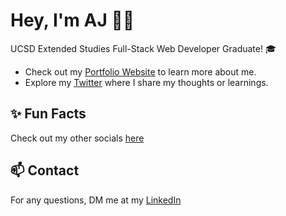 <h1>Hey, I'm AJ 👋🏽</h1>
<p>UCSD Extended Studies Full-Stack Web Developer Graduate! 🎓</p>

<ul>
  <li>Check out my <a href="URL_TO_YOUR_WEBSITE">Portfolio Website</a> to learn more about me.</li>
  <li>Explore my <a href="https://twitter.com/lifewawj">Twitter</a> where I share my thoughts or learnings.</li>
</ul>

<h2>✨ Fun Facts</h2>
<p>Check out my other socials <a href="https://beacons.ai/lifewawj">here</a></p>

<h2>📫 Contact</h2>
<p>For any questions, DM me at my <a href="https://www.linkedin.com/in/lifewawj/">LinkedIn</a></p>

